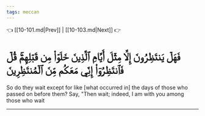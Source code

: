 ```yaml
---
tags: meccan
---
```


👈 [[10-101.md|Prev]] | [[10-103.md|Next]] 👉

# فَهَلۡ يَنتَظِرُونَ إِلَّا مِثۡلَ أَيَّامِ ٱلَّذِينَ خَلَوۡاْ مِن قَبۡلِهِمۡۚ قُلۡ فَٱنتَظِرُوٓاْ إِنِّي مَعَكُم مِّنَ ٱلۡمُنتَظِرِينَ

So do they wait except for like [what occurred in] the days of those who passed on before them? Say, "Then wait; indeed, I am with you among those who wait

---

